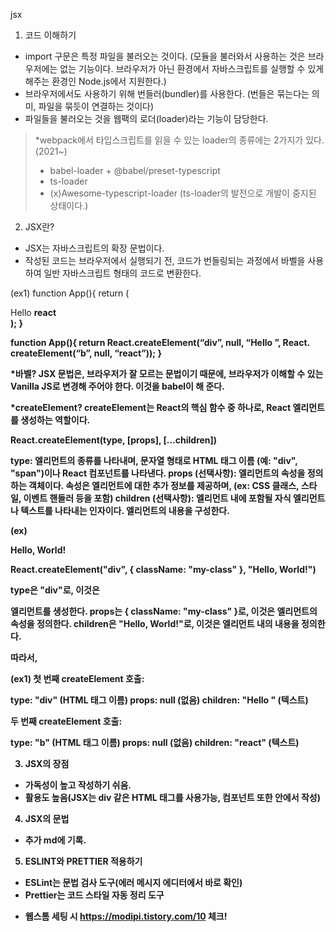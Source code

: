 jsx

1. 코드 이해하기
- import 구문은 특정 파일을 불러오는 것이다. (모듈을 불러와서 사용하는 것은 브라우저에는 없는 기능이다. 브라우저가 아닌 환경에서 자바스크립트를 실행할 수 있게 해주는 환경인 Node.js에서 지원한다.)
- 브라우저에서도 사용하기 위해 번들러(bundler)를 사용한다. (번들은 묶는다는 의미, 파일을 묶듯이 연결하는 것이다)
- 파일들을 불러오는 것을 웹팩의 로더(loader)라는 기능이 담당한다.

> *webpack에서 타입스크립트를 읽을 수 있는 loader의 종류에는 2가지가 있다. (2021~)
>- babel-loader + @babel/preset-typescript
>- ts-loader
>- (x)Awesome-typescript-loader (ts-loader의 발전으로 개발이 중지된 상태이다.)


2. JSX란?
- JSX는 자바스크립트의 확장 문법이다.
- 작성된 코드는 브라우저에서 실행되기 전, 코드가 번들링되는 과정에서 바벨을 사용하여 일반 자바스크립트 형태의 코드로 변환한다.

(ex1)
function App(){
  return (
    <div>
      Hello <b>react<b>
    </div>
  );
}


function App(){
  return React.createElement(“div”, null, “Hello ”, React. createElement(“b”, null, “react”));
}





*바벨?
JSX 문법은, 브라우저가 잘 모르는 문법이기 때문에, 브라우저가 이해할 수 있는 Vanilla JS로 변경해 주어야 한다. 이것을 babel이 해 준다.



*createElement?
createElement는 React의 핵심 함수 중 하나로, React 엘리먼트를 생성하는 역할이다.

React.createElement(type, [props], [...children])

type: 엘리먼트의 종류를 나타내며, 문자열 형태로 HTML 태그 이름 (예: "div", "span")이나 React 컴포넌트를 나타낸다.
props (선택사항): 엘리먼트의 속성을 정의하는 객체이다. 속성은 엘리먼트에 대한 추가 정보를 제공하며, (ex: CSS 클래스, 스타일, 이벤트 핸들러 등을 포함)
children (선택사항): 엘리먼트 내에 포함될 자식 엘리먼트나 텍스트를 나타내는 인자이다. 엘리먼트의 내용을 구성한다.

(ex)
<div className="my-class">Hello, World!</div>

React.createElement("div", { className: "my-class" }, "Hello, World!")

type은 "div"로, 이것은 <div> 엘리먼트를 생성한다.
props는 { className: "my-class" }로, 이것은 엘리먼트의 속성을 정의한다.
children은 "Hello, World!"로, 이것은 엘리먼트 내의 내용을 정의한다.


따라서,

(ex1)
첫 번째 createElement 호출:

type: "div" (HTML 태그 이름)
props: null (없음)
children: "Hello " (텍스트)


두 번째 createElement 호출:

type: "b" (HTML 태그 이름)
props: null (없음)
children: "react" (텍스트)







3. JSX의 장점
- 가독성이 높고 작성하기 쉬움.
- 활용도 높음(JSX는 div 같은 HTML 태그를 사용가능, 컴포넌트 또한 안에서 작성)

4. JSX의 문법
- 추가 md에 기록.


5. ESLINT와 PRETTIER 적용하기
- ESLint는 문법 검사 도구(에러 메시지 에디터에서 바로 확인)
- Prettier는 코드 스타일 자동 정리 도구

* 웹스톰 세팅 시 https://modipi.tistory.com/10 체크!

